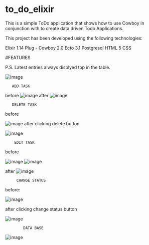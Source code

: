 # to_do_elixir
This is a simple ToDo application that shows how to use Cowboy in conjunction with to create data driven Todo Applications.

This project has been developed using the following technologies:

Elixir 1.14
Plug - Cowboy 2.0
Ecto 3.1
Postgresql
HTML 5
CSS

#FEATURES

P.S. Latest entries always displyed top in the table.

![image](https://user-images.githubusercontent.com/111751471/207793680-47bbe43d-005a-4fc2-976d-f5ddcda71b22.png)
                                               
       ADD TASK
before
![image](https://user-images.githubusercontent.com/111751471/207794315-323b99fe-e235-4a12-b617-7865716a6203.png)
after
![image](https://user-images.githubusercontent.com/111751471/207794631-252046dc-b8b5-4727-bb7a-807a0bacc365.png)
                                             
       DELETE TASK 
before

![image](https://user-images.githubusercontent.com/111751471/207794757-b650df7a-e51f-4664-b33a-c5a625b2dc8b.png)
after clicking delete button

![image](https://user-images.githubusercontent.com/111751471/207795025-8bfd6f60-c8ee-41ae-ae6a-7810ef7eebd5.png)
                                              
        EDIT TASK
                                             
before

![image](https://user-images.githubusercontent.com/111751471/207814757-9deb03aa-398f-4f79-9d36-31edf71bab03.png)
![image](https://user-images.githubusercontent.com/111751471/207802449-6b075ba6-ab71-48be-806d-f8128de5e5a4.png)


after 
![image](https://user-images.githubusercontent.com/111751471/207814543-211a4cc4-2b24-4dc0-8273-d1c350c507d8.png)


         CHANGE STATUS
before:

![image](https://user-images.githubusercontent.com/111751471/207798208-9fffdb2d-1c9a-41c4-8c76-f44e6505d6f7.png)

after clicking change status button

![image](https://user-images.githubusercontent.com/111751471/207798462-d84e20be-9254-441c-ac24-b91dbe892a48.png)

                                             
            DATA BASE
![image](https://user-images.githubusercontent.com/111751471/207797609-4f56b3f1-8020-446e-bc43-158999d521df.png)


